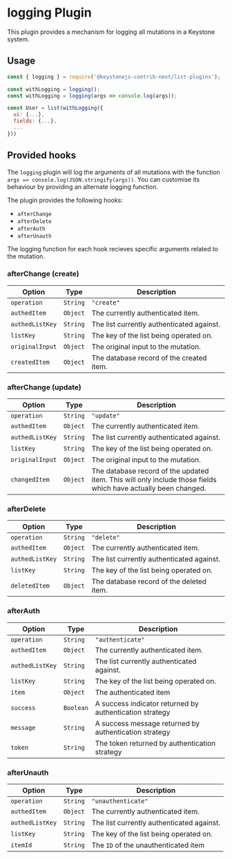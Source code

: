 <!--[meta]
section: list-plugins
title: logging
[meta]-->

# logging Plugin

This plugin provides a mechanism for logging all mutations in a Keystone system.

## Usage

```js
const { logging } = require('@keystonejs-contrib-next/list-plugins');

const withLogging = logging();
const withLogging = logging(args => console.log(args));

const User = list(withLogging({
  ui: {...},
  fields: {...},
  ...
}))

```

## Provided hooks

The `logging` plugin will log the arguments of all mutations with the function `args => console.log(JSON.stringify(args))`.
You can customise its behaviour by providing an alternate logging function.

The plugin provides the following hooks:

- `afterChange`
- `afterDelete`
- `afterAuth`
- `afterUnauth`

The logging function for each hook recieves specific arguments related to the mutation.

### afterChange (create)

| Option          | Type     | Description                               |
| --------------- | -------- | ----------------------------------------- |
| `operation`     | `String` | `"create"`                                |
| `authedItem`    | `Object` | The currently authenticated item.         |
| `authedListKey` | `String` | The list currently authenticated against. |
| `listKey`       | `String` | The key of the list being operated on.    |
| `originalInput` | `Object` | The original input to the mutation.       |
| `createdItem`   | `Object` | The database record of the created item.  |

### afterChange (update)

| Option          | Type     | Description                                                                                                    |
| --------------- | -------- | -------------------------------------------------------------------------------------------------------------- |
| `operation`     | `String` | `"update"`                                                                                                     |
| `authedItem`    | `Object` | The currently authenticated item.                                                                              |
| `authedListKey` | `String` | The list currently authenticated against.                                                                      |
| `listKey`       | `String` | The key of the list being operated on.                                                                         |
| `originalInput` | `Object` | The original input to the mutation.                                                                            |
| `changedItem`   | `Object` | The database record of the updated item. This will only include those fields which have actually been changed. |

### afterDelete

| Option          | Type     | Description                               |
| --------------- | -------- | ----------------------------------------- |
| `operation`     | `String` | `"delete"`                                |
| `authedItem`    | `Object` | The currently authenticated item.         |
| `authedListKey` | `String` | The list currently authenticated against. |
| `listKey`       | `String` | The key of the list being operated on.    |
| `deletedItem`   | `Object` | The database record of the deleted item.  |

### afterAuth

| Option          | Type      | Description                                             |
| --------------- | --------- | ------------------------------------------------------- |
| `operation`     | `String`  | `"authenticate"`                                        |
| `authedItem`    | `Object`  | The currently authenticated item.                       |
| `authedListKey` | `String`  | The list currently authenticated against.               |
| `listKey`       | `String`  | The key of the list being operated on.                  |
| `item`          | `Object`  | The authenticated item                                  |
| `success`       | `Boolean` | A success indicator returned by authentication strategy |
| `message`       | `String`  | A success message returned by authentication strategy   |
| `token`         | `String`  | The token returned by authentication strategy           |

### afterUnauth

| Option          | Type     | Description                               |
| --------------- | -------- | ----------------------------------------- |
| `operation`     | `String` | `"unauthenticate"`                        |
| `authedItem`    | `Object` | The currently authenticated item.         |
| `authedListKey` | `String` | The list currently authenticated against. |
| `listKey`       | `String` | The key of the list being operated on.    |
| `itemId`        | `String` | The `ID` of the unauthenticated item      |
